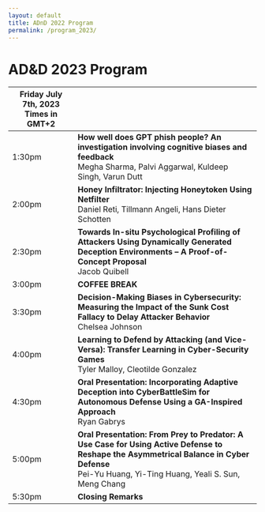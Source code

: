 ```yaml
---
layout: default
title: ADnD 2022 Program
permalink: /program_2023/
---
```


# AD&D 2023 Program


| Friday July 7th, 2023 Times in GMT+2  ||
| ---- | ---- |
|1:30pm| **How well does GPT phish people? An investigation involving cognitive biases and feedback** <br>Megha Sharma, Palvi Aggarwal, Kuldeep Singh, Varun Dutt | [Slides](Megha_Sherma_ADND_Presentation.pdf) 
|2:00pm| **Honey Infiltrator: Injecting Honeytoken Using Netfilter** <br> Daniel Reti, Tillmann Angeli, Hans Dieter Schotten | 
|2:30pm| **Towards In-situ Psychological Profiling of Attackers Using Dynamically Generated Deception Environments – A Proof-of-Concept Proposal** <br>Jacob Quibell |
|3:00pm| **COFFEE BREAK** |
|3:30pm| **Decision-Making Biases in Cybersecurity: Measuring the Impact of the Sunk Cost Fallacy to Delay Attacker Behavior** <br>Chelsea Johnson |
|4:00pm| **Learning to Defend by Attacking (and Vice-Versa): Transfer Learning in Cyber-Security Games** <br> Tyler Malloy, Cleotilde Gonzalez |
|4:30pm| **Oral Presentation: Incorporating Adaptive Deception into CyberBattleSim for Autonomous Defense Using a GA-Inspired Approach** <br> Ryan Gabrys|
|5:00pm| **Oral Presentation: From Prey to Predator: A Use Case for Using Active Defense to Reshape the Asymmetrical Balance in Cyber Defense** <br> Pei-Yu Huang, Yi-Ting Huang, Yeali S. Sun, Meng Chang |
|5:30pm| **Closing Remarks** |

<br>
<br>

  
